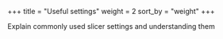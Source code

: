 +++
title = "Useful settings"
weight = 2
sort_by = "weight"
+++

Explain commonly used slicer settings and understanding them
